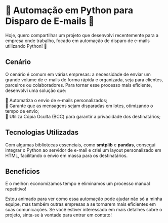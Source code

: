 # 🚀 Automação em Python para Disparo de E-mails 📧

Hoje, quero compartilhar um projeto que desenvolvi recentemente para a empresa onde trabalho, focado em automação de disparo de e-mails utilizando Python! 🎯

## Cenário

O cenário é comum em várias empresas: a necessidade de enviar um grande volume de e-mails de forma rápida e organizada, seja para clientes, parceiros ou colaboradores. Para tornar esse processo mais eficiente, desenvolvi uma solução que:

🔹 Automatiza o envio de e-mails personalizados;  
🔹 Garante que as mensagens sejam disparadas em lotes, otimizando o tempo de envio;  
🔹 Utiliza Cópia Oculta (BCC) para garantir a privacidade dos destinatários;  

## Tecnologias Utilizadas

Com algumas bibliotecas essenciais, como **smtplib** e **pandas**, consegui integrar o Python ao servidor de e-mail e criei um layout personalizado em HTML, facilitando o envio em massa para os destinatários.

## Benefícios

E o melhor: economizamos tempo e eliminamos um processo manual repetitivo!

Estou animado para ver como essa automação pode ajudar não só a minha equipe, mas também outras empresas a se tornarem mais eficientes em suas comunicações. Se você estiver interessado em mais detalhes sobre o projeto, sinta-se à vontade para entrar em contato!

